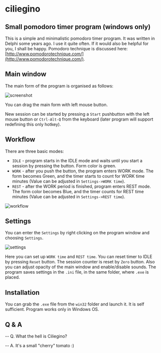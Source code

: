 # ciliegino
Small pomodoro timer program (windows only)
-------------------------------------------

This is a simple and minimalistic pomodoro timer program. 
It was written in Delphi some years ago. I use it quite often. If it would also be helpful for you, I shall be happy.
Pomodoro technique is discussed here: [http://www.pomodorotechnique.com/](http://www.pomodorotechnique.com/).

Main window
-----------

The main form of the program is organised as follows:

![screenshot](https://cloud.githubusercontent.com/assets/3508394/9248602/c4726d2c-41c5-11e5-8737-f38aa0dcdfaa.jpg)

You can drag the main form with left mouse button.

New session can be started by pressing a `Start` pushbutton with the left mouse button or `Ctrl-Alt-Q` from the keyboard (later program will support redefining this only hotkey).

Workflow
--------

There are three basic modes:

* `IDLE` - program starts in the IDLE mode and waits until you start a session by pressing the button. Form color is green.
* `WORK` - after you push the button, the program enters WORK mode. The form becomes Green, and the timer starts to count for WORK time minutes (Value can be adjusted in `Settings->WORK time`).
* `REST` - after the WORK period is finished, program enters REST mode. The form color becomes Blue, and the timer counts for REST time minutes (Value can be adjusted in `Settings->REST time`). 

![workflow](https://cloud.githubusercontent.com/assets/3508394/9248985/8388c01e-41c9-11e5-93ff-7136e1049b63.png)


Settings
--------
You can enter the `Settings` by right clicking on the program window and choosing `Settings`.

![settings](https://cloud.githubusercontent.com/assets/3508394/9252003/da9095ac-41de-11e5-81e1-09adf85df042.jpg)

Here you can set up `WORK time` and `REST time`.
You can reset timer to IDLE by pressing `Reset` button. The session counter is reset by `Zero` button.
Also you can adjust opacity of the main window and enable/disable sounds.
The program saves settings in the `.ini` file, in the same folder, where `.exe` is placed.

Installation
------------
You can grab the `.exe` file from the `win32` folder and launch it. It is self sufficient. Program works only in Windows OS.

Q & A
-----

-- Q. What the hell is Ciliegino?

-- A. It's a small "cherry" tomato :)





